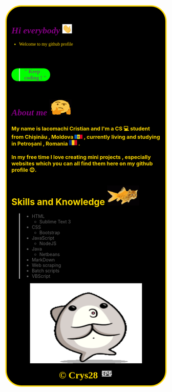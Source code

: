 <div style="background-color: black;color: gold;border-radius: 50px;padding: 3%;border: 4px solid gold">



<div style="font-family: Copperplate,Copperplate Gothic Light,fantasy; ">

<div style="color: purple;border-top: 1px solid black;width: 30%">
</div>

<div style="color: purple;">

# *Hi everybody* <img src="pics/wave.gif" width="30px" style="background-color:black">  

</div>

* Welcome to my github profile

<br> 

<div style="color: purple;border-top: 1px solid black;width: 30%;padding-top: 13px">
</div>

<div style="width: 26%;height: auto;background-color: lime;border-radius: 50vw">

>### " Keep coding ! " 

</div>

<div style="color: purple;border-top: 1px solid black;width: 30%">
</div>

<div style="color: purple">

# *About me* <img src="pics/about2.gif" width="70px" height="50px"> 

</div>

</div>

### My name is Iacomachi Cristian and I'm a CS 💻 student from Chișinău , Moldova <img src="pics/moldova.png" width="25px"> , currently living and studying in Petroșani , Romania <img src="pics/romania.png" width="25px"> . 

### In my free time I love creating mini projects , especially websites which you can all find them here on my github profile 😊.

# Skills and Knowledge <img style="background-color:black" src="pics/skills2.gif" width="100px"> 
>* HTML 
>   * Sublime Text 3
>* CSS
>    * Bootstrap
>* JavaScript
>   * NodeJS
>* Java
>    * Netbeans
>* MarkDown
>* Web scraping
>* Batch scripts
>* VBScript

<p align="center">
  <img style="background-color:black" width="350" height="250" src="pics/end.gif"><br>
</p>

<div align="center" style="font-size: 30px; font-family: Papyrus,fantasy;">
<b>&copy; Crys28 <img src="pics/epg_logo.png" width="40px" height="30px"></b>
</div>

</div>
